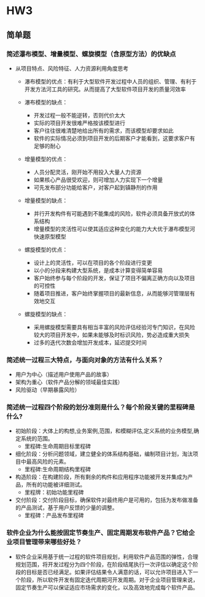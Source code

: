 # HW3

## 简单题

### 简述瀑布模型、增量模型、螺旋模型（含原型方法）的优缺点
  * 从项目特点、风险特征、人力资源利用角度思考
       * 瀑布模型的优点：有利于大型软件开发过程中人员的组织、管理、有利于开发方法河工具的研究。从而提高了大型软件项目开发的质量河效率
       * 瀑布模型的缺点：
            * 开发过程一般不能逆转，否则代价太大
            * 实际的项目开发很难严格按该模型进行
            * 客户往往很难清楚地给出所有的需求，而该模型却要求如此
            * 软件的实际情况必须到项目开发的后期客户才能看到，这要求客户有足够的耐心
            
       * 增量模型的优点：   
            * 人员分配灵活，刚开始不用投入大量人力资源
            * 如果核心产品很受欢迎，则可增加人力实现下一个增量
            * 可先发布部分功能给客户，对客户起到镇静剂的作用
       * 增量模型的缺点：
            * 并行开发构件有可能遇到不能集成的风险，软件必须具备开放式的体系结构
            * 增量模型的灵活性可以使其适应这种变化的能力大大优于瀑布模型河快速原型模型
            
       * 螺旋模型的优点：
            * 设计上的灵活性，可以在项目的各个阶段进行变更
            * 以小的分段来构建大型系统，是成本计算变得简单容易
            * 客户始终参与每个阶段的开发，保证了项目不偏离正确方向以及项目的可控性
            * 随着项目推进，客户始终掌握项目的最新信息，从而能够河管理层有效地交互
       * 螺旋模型的缺点：
            * 采用螺旋模型需要具有相当丰富的风险评估经验河专门知识，在风险较大的项目开发中，如果未能够及时标识风险，势必造成重大损失
            * 过多的迭代次数会增加开发成本，延迟提交时间
         
       
  
  
### 简述统一过程三大特点，与面向对象的方法有什么关系？
  * 用户为中心（描述用户使用产品的故事）
  * 架构为重心（软件产品分解的领域最佳实践）
  * 风险驱动（早期暴露风险）

### 简述统一过程四个阶段的划分准则是什么？每个阶段关键的里程碑是什么?
  * 初始阶段：大体上的构想,业务案例,范围，和模糊评估,定义系统的业务模型,确定系统的范围。
       * 里程碑:生命周期目标里程碑
  * 细化阶段：分析问题领域，建立健全的体系结构基础，编制项目计划，淘汰项目中最高风险的元素。   
       * 里程碑:生命周期结构里程碑 
  * 构造阶段：在构建阶段，所有剩余的构件和应用程序功能被开发并集成为产品，所有的功能被详细测试。
       * 里程牌：初始功能里程碑
  * 交付阶段：交付阶段目标，确保软件对最终用户是可用的，包括为发布做准备的产品测试，基于用户反馈的少量的调整。
       * 里程碑：产品发布里程碑

### 软件企业为什么能按固定节奏生产、固定周期发布软件产品？它给企业项目管理带来哪些好处？
  * 软件企业采用基于统一过程的软件项目规划，利用软件产品范围的弹性，合理规划范围，将开发过程分为四个阶段，在阶段结尾执行一次评估以确定这个阶段的目标是否已经满足。如果评估结果令人满意的话，可以允许项目进入下一个阶段，所以软件开发有固定迭代周期河开发周期。对于企业项目管理来说，固定节奏生产可以保证适应市场需求的变化，以及高效地完成每个软件产品。
